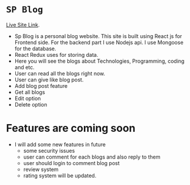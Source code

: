 # `SP Blog`

[Live Site Link](https://sp-tech-blog.netlify.app/).

* Sp Blog is a personal blog website. This site is built using React js for Frontend side. For the backend part I use Nodejs api. I use Mongoose for the database. 
* React Redux uses for storing data.
* Here you will see the blogs about Technologies, Programming, coding and etc.
* User can read all the blogs right now.
* User can give like blog post.
* Add blog post feature
* Get all blogs 
* Edit option
* Delete option
# Features are coming soon
* I will add some new features in future
    - some security issues
    - user can comment for each blogs and also reply to them
    - user should login to comment blog post
    - review system 
    - rating system will be updated.
